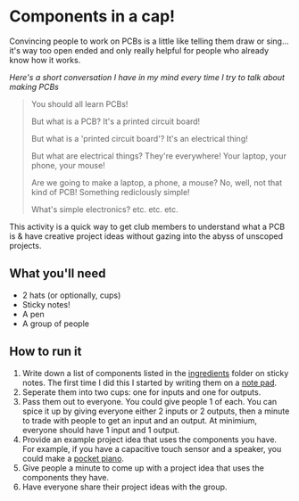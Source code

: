 # Components in a cap!

Convincing people to work on PCBs is a little like telling them draw or sing... it's way too open ended and only really helpful for people who already know how it works.

_Here's a short conversation I have in my mind every time I try to talk about making PCBs_

> You should all learn PCBs!
>
> But what is a PCB? It's a printed circuit board!
>
> But what is a 'printed circuit board'? It's an electrical thing!
>
> But what are electrical things? They're everywhere! Your laptop, your phone, your mouse!
>
> Are we going to make a laptop, a phone, a mouse? No, well, not that kind of PCB! Something rediclously simple!
>
> What's simple electronics? etc. etc. etc.

This activity is a quick way to get club members to understand what a PCB is & have creative project ideas without gazing into the abyss of unscoped projects.

## What you'll need

- 2 hats (or optionally, cups)
- Sticky notes!
- A pen
- A group of people

## How to run it

1. Write down a list of components listed in the [ingredients](./ingredients) folder on sticky notes. The first time I did this I started by writing them on a [note pad](https://cloud-m1em9o5uc-hack-club-bot.vercel.app/0img_0931.png).
2. Seperate them into two cups: one for inputs and one for outputs.
3. Pass them out to everyone. You could give people 1 of each. You can spice it up by giving everyone either 2 inputs or 2 outputs, then a minute to trade with people to get an input and an output. At minimium, everyone should have 1 input and 1 output.
4. Provide an example project idea that uses the components you have. For example, if you have a capacitive touch sensor and a speaker, you could make a [pocket piano](./recipies/pocket_piano.md).
5. Give people a minute to come up with a project idea that uses the components they have.
6. Have everyone share their project ideas with the group.
